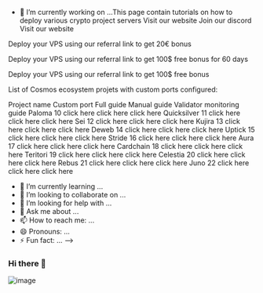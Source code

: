 
- 🔭 I’m currently working on ...This page contain tutorials on how to deploy various crypto project servers
Visit our website  Join our discord  Visit our website 

Deploy your VPS using our referral link to get 20€ bonus 

Deploy your VPS using our referral link to get 100$ free bonus for 60 days 

Deploy your VPS using our referral link to get 100$ free bonus 

List of Cosmos ecosystem projets with custom ports configured:

Project name	Custom port	Full guide	Manual guide	Validator monitoring guide
Paloma	10	click here	click here	click here
Quicksilver	11	click here	click here	click here
Sei	12	click here	click here	click here
Kujira	13	click here	click here	click here
Deweb	14	click here	click here	click here
Uptick	15	click here	click here	click here
Stride	16	click here	click here	click here
Aura	17	click here	click here	click here
Cardchain	18	click here	click here	click here
Teritori	19	click here	click here	click here
Celestia	20	click here	click here	click here
Rebus	21	click here	click here	click here
Juno	22	click here	click here	click here
- 🌱 I’m currently learning ...
- 👯 I’m looking to collaborate on ...
- 🤔 I’m looking for help with ...
- 💬 Ask me about ...
- 📫 How to reach me: ...
- 😄 Pronouns: ...
- ⚡ Fun fact: ...
-->
### Hi there 👋

<!--
**a5092972/a5092972** is a ✨ _special_ ✨ repository because its `README.md` (this file) appears on your GitHub profile.

Here are some ideas to get you started:

- 🔭 I’m currently working on ...
- 🌱 I’m currently learning ...
- 👯 I’m looking to collaborate on ...
- 🤔 I’m looking for help with ...
- 💬 Ask me about ...
- 📫 How to reach me: ...
- 😄 Pronouns: ...
- ⚡ Fun fact: ...
-->
![image](https://user-images.githubusercontent.com/58205039/201987126-be7250f3-e096-43db-855d-ba2ec8b7f8a1.png)
